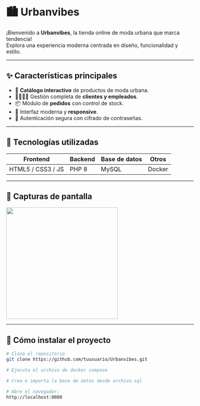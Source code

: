 # 🏙️ Urbanvibes

¡Bienvenido a **Urbanvibes**, la tienda online de moda urbana que marca tendencia!  
Explora una experiencia moderna centrada en diseño, funcionalidad y estilo.

---

## ✨ Características principales

- 🛒 **Catálogo interactivo** de productos de moda urbana.
- 🧍‍♂️🧍‍♀️ Gestión completa de **clientes y empleados**.
- 📦 Módulo de **pedidos** con control de stock.
- 📱 Interfaz moderna y **responsive**.
- 🔐 Autenticación segura con cifrado de contraseñas.

---

## 🧱 Tecnologías utilizadas

| Frontend        | Backend         | Base de datos    | Otros            |
|-----------------|------------------|------------------|------------------|
| HTML5 / CSS3 / JS | PHP 8            | MySQL             | Docker        |

---

## 📸 Capturas de pantalla

<p float="left">
  <img src="html/Urbanvibes/logo(1).png" width="300" />
</p>

---

## 🚀 Cómo instalar el proyecto

```bash
# Clona el repositorio
git clone https://github.com/tuusuario/Urbanvibes.git

# Ejecuta el archivo de docker compose

# Crea e importa la base de datos desde archivo.sql

# Abre el navegador:
http://localhost:8080
